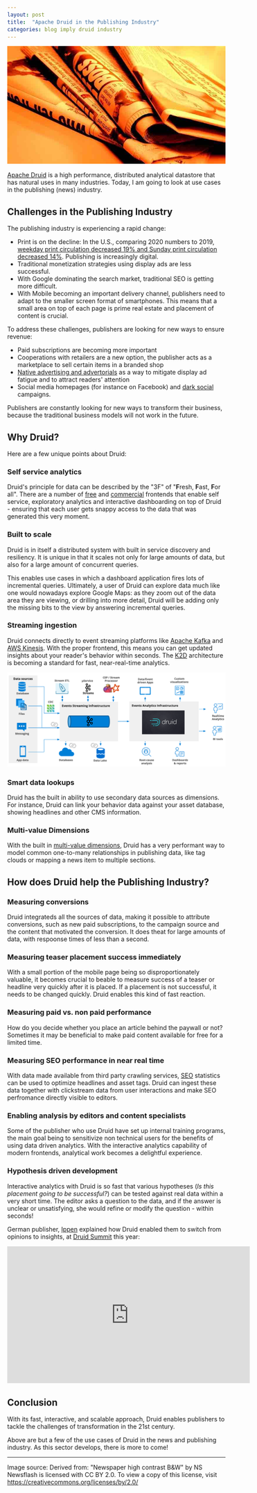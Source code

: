 ```yaml
---
layout: post
title:  "Apache Druid in the Publishing Industry"
categories: blog imply druid industry
---
```

![](/assets/2021-11-19-newspaper_fire_orange.jpg)

[Apache Druid](https://druid.apache.org/) is a high performance, distributed analytical datastore that has natural uses in many industries. Today, I am going to look at use cases in the publishing (news) industry.

## Challenges in the Publishing Industry

The publishing industry is experiencing a rapid change:
- Print is on the decline: In the U.S., comparing 2020 numbers to 2019, [weekday print circulation decreased 19% and Sunday print circulation decreased 14%](https://www.pewresearch.org/journalism/fact-sheet/newspapers/). Publishing is increasingly digital.
- Traditional monetization strategies using display ads are less successful.
- With Google dominating the search market, traditional SEO is getting more difficult.
- With Mobile becoming an important delivery channel, publishers need to adapt to the smaller screen format of smartphones. This means that a small area on top of each page is prime real estate and placement of content is crucial.

To address these challenges, publishers are looking for new ways to ensure revenue:
- Paid subscriptions are becoming more important
- Cooperations with retailers are a new option, the publisher acts as a marketplace to sell certain items in a branded shop
- [Native advertising and advertorials](https://www.youtube.com/watch?v=1SmlsfSqmOw) as a way to mitigate display ad fatigue and to attract readers' attention
- Social media homepages (for instance on Facebook) and [dark social](https://www.brightervision.com/what-is-dark-social/) campaigns.

Publishers are constantly looking for new ways to transform their business, because the traditional business models will not work in the future.

## Why Druid?

Here are a few unique points about Druid:

### Self service analytics

Druid's principle for data can be described by the "3F" of "**F**resh, **F**ast, **F**or all". There are a number of [free](https://blog.allegro.tech/2018/10/turnilo-lets-change-the-way-people-explore-big-data.html) and [commercial](https://imply.io/post/hello-pivot) frontends that enable self service, exploratory analytics and interactive dashboarding on top of Druid - ensuring that each user gets snappy access to the data that was generated this very moment. 

### Built to scale

Druid is in itself a distributed system with built in service discovery and resiliency. It is unique in that it scales not only for large amounts of data, but also for a large amount of concurrent queries.

This enables use cases in which a dashboard application fires lots of incremental queries. Ultimately, a user of Druid can explore data much like one would nowadays explore Google Maps: as they zoom out of the data area they are viewing, or drilling into more detail, Druid will be adding only the missing bits to the view by answering incremental queries.

### Streaming ingestion

Druid connects directly to event streaming platforms like [Apache Kafka](https://kafka.apache.org/) and [AWS Kinesis](https://aws.amazon.com/kinesis/). With the proper frontend, this means you can get updated insights about your reader's behavior within seconds. The [K2D](https://imply.io/Kafka-to-Druid_stack_architecture_solution_brief.pdf) architecture is becoming a standard for fast, near-real-time analytics.

![K2D architecture overview](/assets/2021-10-19-0-architecture.png)

### Smart data lookups

Druid has the built in ability to use secondary data sources as dimensions. For instance, Druid can link your behavior data against your asset database, showing headlines and other CMS information.

### Multi-value Dimensions

With the built in [multi-value dimensions](/2021/08/07/multivalue-dimensions-in-apache-druid-part-1/), Druid has a very performant way to model common one-to-many relationships in publishing data, like tag clouds or mapping a news item to multiple sections.

## How does Druid help the Publishing Industry?

### Measuring conversions

Druid integrateds all the sources of data, making it possible to attribute conversions, such as new paid subscriptions, to the campaign source and the content that motivated the conversion. It does theat for large amounts of data, with respoonse times of less than a second.

### Measuring teaser placement success immediately

With a small portion of the mobile page being so disproportionately valuable, it becomes crucial to beable to measure success of a teaser or headline very quickly after it is placed. If a placement is not successful, it needs to be changed quickly. Druid enables this kind of fast reaction.

### Measuring paid vs. non paid performance

How do you decide whether you place an article behind the paywall or not? Sometimes it may be beneficial to make paid content available for free for a limited time.

### Measuring SEO performance in near real time

With data made available from third party crawling services, [SEO](https://en.wikipedia.org/wiki/Search_engine_optimization) statistics can be used to optimize headlines and asset tags. Druid can ingest these data together with clickstream data from user interactions and make SEO perfromance directly visible to editors.

### Enabling analysis by editors and content specialists

Some of the publisher who use Druid have set up internal training programs, the main goal being to sensitivize non technical users for the benefits of using data driven analytics. With the interactive analytics capability of modern frontends, analytical work becomes a delightful experience.

### Hypothesis driven development

Interactive analytics with Druid is so fast that various hypotheses (_Is this placement going to be successful?_) can be tested against real data within a very short time. The editor asks a question to the data, and if the answer is unclear or unsatisfying, she would refine or modify the question - within seconds!
 
German publisher, [Ippen](https://www.ippen-digital.de/) explained how Druid enabled them to switch from opinions to insights, at [Druid Summit](https://druidsummit.org/) this year: 

<iframe width="560" height="315" src="https://www.youtube.com/embed/1ceY6iXgKug" title="YouTube video player" frameborder="0" allow="accelerometer; autoplay; clipboard-write; encrypted-media; gyroscope; picture-in-picture" allowfullscreen></iframe>

## Conclusion

With its fast, interactive, and scalable approach, Druid enables publishers to tackle the challenges of transformation in the 21st century.

Above are but a few of the use cases of Druid in the news and publishing industry. As this sector develops, there is more to come! 

---

Image source: Derived from: "Newspaper high contrast B&W" by NS Newsflash is licensed with CC BY 2.0. To view a copy of this license, visit https://creativecommons.org/licenses/by/2.0/ 

